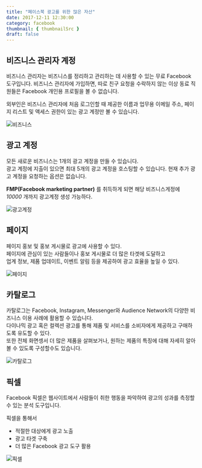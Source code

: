 ```yaml
---
title: "페이스북 광고를 위한 많은 자산"
date: 2017-12-11 12:30:00
category: facebook
thumbnail: { thumbnailSrc }
draft: false
---
```


## 비즈니스 관리자 계정

비즈니스 관리자는 비즈니스를 정리하고 관리하는 데 사용할 수 있는 무료 Facebook 도구입니다. 비즈니스 관리자에 가입하면, 따로 친구 요청을 수락하지 않는 이상 동료 직원들은 Facebook 개인용 프로필을 볼 수 없습니다.

외부인은 비즈니스 관리자에 처음 로그인할 때 제공한 이름과 업무용 이메일 주소, 페이지 리스트 및 액세스 권한이 있는 광고 계정만 볼 수 있습니다.

![비즈니스](https://user-images.githubusercontent.com/35126809/64483842-b4890b00-d244-11e9-9bf0-5781410902c1.png "비즈니스")

## 광고 계정

모든 새로운 비즈니스는 1개의 광고 계정을 만들 수 있습니다.<br />
광고 계정에 지출이 있으면 최대 5개의 광고 계정을 호스팅할 수 있습니다. 현재 추가 광고 계정을 요청하는 옵션은 없습니다.

**FMP(Facebook marketing partner)** 를 취득하게 되면 해당 비즈니스게정에 _10000_ 개까지 광고계정 생성 가능하다.

![광고계정](https://user-images.githubusercontent.com/35126809/64483843-b521a180-d244-11e9-9a9a-e814c3659f47.png "광고계정")

## 페이지

페이지 홍보 및 홍보 게시물로 광고에 사용할 수 있다.<br />
페이지에 관심이 있는 사람들이나 홍보 게시물로 더 많은 타겟에 도달하고<br />
업계 정보, 제품 업데이트, 이벤트 알림 등을 제공하여 광고 효율을 높일 수 있다.

![페이지](https://user-images.githubusercontent.com/35126809/64483844-b521a180-d244-11e9-886c-8a8f46a4819d.png "페이지")

## 카탈로그

카탈로그는 Facebook, Instagram, Messenger와 Audience Network의 다양한 비즈니스 이용 사례에 활용할 수 있습니다.<br />
다이나믹 광고 혹은 컬렉션 광고를 통해 제품 및 서비스를 소비자에게 제공하고 구매하도록 유도할 수 있다.<br />
또한 전체 화면셍서 더 많은 제품을 살펴보거나, 원하는 제품의 특징에 대해 자세히 알아볼 수 있도록 구성할수도 있습니다.

![카탈로그](https://user-images.githubusercontent.com/35126809/64483845-b521a180-d244-11e9-8cde-8b36ef6517e1.png "카탈로그")

## 픽셀

Facebook 픽셀은 웹사이트에서 사람들이 취한 행동을 파악하여 광고의 성과를 측정할 수 있는 분석 도구입니다.<br />

픽셀을 통해서

- 적절한 대상에게 광고 노출
- 광고 타겟 구축
- 더 많은 Facebook 광고 도구 활용

![픽셀](https://user-images.githubusercontent.com/35126809/64483846-b5ba3800-d244-11e9-9ec7-b57067d3c428.jpg "픽셀")
